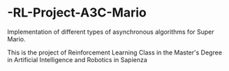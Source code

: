 # -RL-Project-A3C-Mario

Implementation of different types of asynchronous algorithms for Super Mario.

This is  the project of Reinforcement Learning Class in the Master's Degree in Artificial Intelligence and Robotics in Sapienza 
